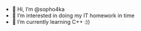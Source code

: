 - 👋 Hi, I’m @sopho4ka
- 👀 I’m interested in doing my IT homework in time
- 🌱 I’m currently learning C++ :))


<!---
sopho4ka/sopho4ka is a ✨ special ✨ repository because its `README.md` (this file) appears on your GitHub profile.
You can click the Preview link to take a look at your changes.
--->
